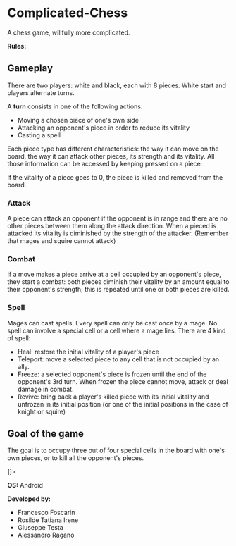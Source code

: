 # Complicated-Chess
A chess game, willfully more complicated.

__Rules:__

<h2>Gameplay</h2>

<p>There are two players: white and black, each with 8 pieces. White start and players alternate turns.</p>

<p>A <strong>turn</strong> consists in one of the following actions:</p>

<ul>
  <li>Moving a chosen piece of one's own side</li>
  <li>Attacking an opponent's piece in order to reduce its vitality</li>
  <li>Casting a spell</li>
</ul>

<p>Each piece type has different characteristics: the way it can move on the board, the way it can attack other pieces, its strength and its vitality. All those information can be accessed by keeping pressed on a piece.</p>

<p>If the vitality of a piece goes to 0, the piece is killed and removed from the board.</p>

<h3>Attack</h3>

<p>A piece can attack an opponent if the opponent is in range and there are no other pieces between them along the attack direction. When a pieced is attacked its vitality is diminished by the strength of the attacker. (Remember that mages and squire cannot attack)</p>

<h3>Combat</h3>

<p>If a move makes a piece arrive at a cell occupied by an opponent's piece, they start a combat: both pieces diminish their vitality by an amount equal to their opponent's strength; this is repeated until one or both pieces are killed.</p>

<h3>Spell</h3>

<p>Mages can cast spells. Every spell can only be cast once by a mage. No spell can involve a special cell or a cell where a mage lies. There are 4 kind of spell:</p>

<ul>
  <li>Heal: restore the initial vitality of a player's piece</li>
  <li>Teleport: move a selected piece to any cell that is not occupied by an ally.</li>
  <li>Freeze: a selected opponent's piece is frozen until the end of the opponent's 3rd turn. When frozen the piece cannot move, attack or deal damage in combat.</li>
  <li>Revive: bring back a player's killed piece with its initial vitality and unfrozen in its initial position (or one of the initial positions in the case of knight or squire)</li>
</ul>

<h2>Goal of the game</h2>

<p>The goal is to occupy three out of four special cells in the board with one's own pieces, or to kill all the opponent's pieces.</p>

]]>

__OS:__ Android

__Developed by:__
 - Francesco Foscarin
 - Rosilde Tatiana Irene
 - Giuseppe Testa
 - Alessandro Ragano
